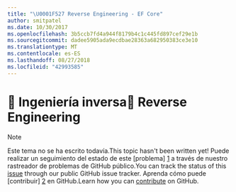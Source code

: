 ```yaml
---
title: "\U0001F527 Reverse Engineering - EF Core"
author: smitpatel
ms.date: 10/30/2017
ms.openlocfilehash: 3b5ccb7fd4a944f8179b4c1c445fd897cef29e1b
ms.sourcegitcommit: dadee5905ada9ecdbae28363a682950383ce3e10
ms.translationtype: MT
ms.contentlocale: es-ES
ms.lasthandoff: 08/27/2018
ms.locfileid: "42993585"
---
```

# <a name="-reverse-engineering"></a><span data-ttu-id="bd3a0-102">🔧 Ingeniería inversa</span><span class="sxs-lookup"><span data-stu-id="bd3a0-102">🔧 Reverse Engineering</span></span>

> [!NOTE]
> <span data-ttu-id="bd3a0-103">Este tema no se ha escrito todavía.</span><span class="sxs-lookup"><span data-stu-id="bd3a0-103">This topic hasn't been written yet!</span></span> <span data-ttu-id="bd3a0-104">Puede realizar un seguimiento del estado de este [problema] [ 1] a través de nuestro rastreador de problemas de GitHub público.</span><span class="sxs-lookup"><span data-stu-id="bd3a0-104">You can track the status of this [issue][1] through our public GitHub issue tracker.</span></span> <span data-ttu-id="bd3a0-105">Aprenda cómo puede [contribuir] [ 2] en GitHub.</span><span class="sxs-lookup"><span data-stu-id="bd3a0-105">Learn how you can [contribute][2] on GitHub.</span></span>


  [1]: https://github.com/aspnet/EntityFramework.Docs/issues/508
  [2]: https://github.com/aspnet/EntityFramework.Docs/blob/master/CONTRIBUTING.md
